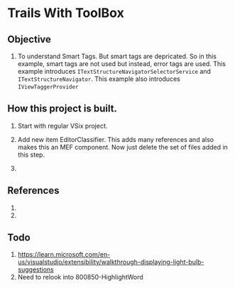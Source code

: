 # Trails With ToolBox

## Objective
1. To understand Smart Tags. But smart tags are depricated. So in this example, smart tags are not used but instead, error tags are used. This example introduces `ITextStructureNavigatorSelectorService` and `ITextStructureNavigator`. This example also introduces `IViewTaggerProvider`

## How this project is built.

1. Start with regular VSix project.

2. Add new item EditorClassifier. This adds many references and also makes this an MEF component. Now just delete the set of files added in this step.

3. 

## References
1. 
2. 

## Todo
1. https://learn.microsoft.com/en-us/visualstudio/extensibility/walkthrough-displaying-light-bulb-suggestions
2. Need to relook into 800850-HighlightWord
